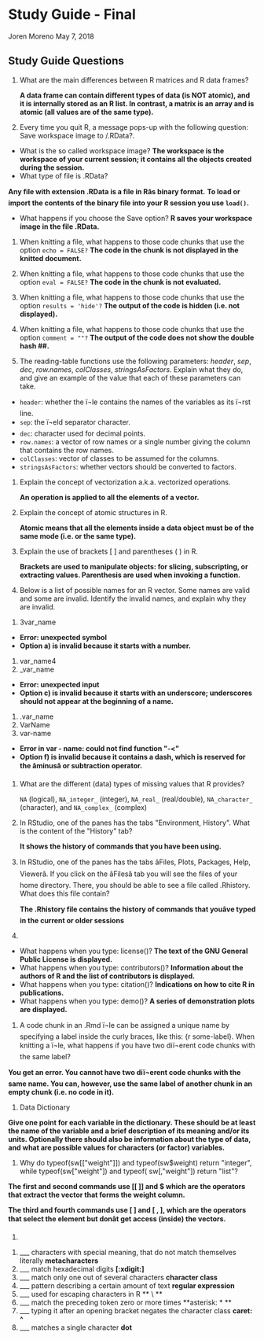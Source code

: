 Study Guide - Final
================
Joren Moreno
May 7, 2018

Study Guide Questions
---------------------

1.  What are the main differences between R matrices and R data frames?

    **A data frame can contain different types of data (is NOT atomic), and it is internally stored as an R list. In contrast, a matrix is an array and is atomic (all values are of the same type).**

2.  Every time you quit R, a message pops-up with the following question: Save workspace image to /.RData?.

-   What is the so called workspace image? **The workspace is the workspace of your current session; it contains all the objects created during the session.**
-   What type of file is .RData?

**Any file with extension .RData is a file in Râs binary format.** **To load or import the contents of the binary file into your R session you use `load()`.**

-   What happens if you choose the Save option? **R saves your workspace image in the file .RData.**

1.  When knitting a file, what happens to those code chunks that use the option `echo = FALSE?` **The code in the chunk is not displayed in the knitted document.**

2.  When knitting a file, what happens to those code chunks that use the option `eval = FALSE?` **The code in the chunk is not evaluated.**

3.  When knitting a file, what happens to those code chunks that use the option `results = 'hide'?` **The output of the code is hidden (i.e. not displayed).**

4.  When knitting a file, what happens to those code chunks that use the option `comment = ""?` **The output of the code does not show the double hash \#\#.**

5.  The reading-table functions use the following parameters: *header*, *sep*, *dec*, *row.names*, *colClasses*, *stringsAsFactors*. Explain what they do, and give an example of the value that each of these parameters can take.

-   `header`: whether the ï¬le contains the names of the variables as its ï¬rst line.
-   `sep`: the ï¬eld separator character.
-   `dec`: character used for decimal points.
-   `row.names`: a vector of row names or a single number giving the column that contains the row names.
-   `colClasses`: vector of classes to be assumed for the columns.
-   `stringsAsFactors`: whether vectors should be converted to factors.

1.  Explain the concept of vectorization a.k.a. vectorized operations.

    **An operation is applied to all the elements of a vector.**

2.  Explain the concept of atomic structures in R.

    **Atomic means that all the elements inside a data object must be of the same mode (i.e. or the same type).**

3.  Explain the use of brackets \[ \] and parentheses ( ) in R.

    **Brackets are used to manipulate objects: for slicing, subscripting, or extracting values. Parenthesis are used when invoking a function.**

4.  Below is a list of possible names for an R vector. Some names are valid and some are invalid. Identify the invalid names, and explain why they are invalid.

<!-- -->

1.  3var\_name

-   **Error: unexpected symbol**
-   **Option a) is invalid because it starts with a number.**

1.  var\_name4
2.  \_var\_name

-   **Error: unexpected input**
-   **Option c) is invalid because it starts with an underscore; underscores should not appear at the beginning of a name.**

1.  .var\_name
2.  VarName
3.  var-name

-   **Error in var - name: could not find function "-&lt;"**
-   **Option f) is invalid because it contains a dash, which is reserved for the âminusâ or subtraction operator.**

1.  What are the different (data) types of missing values that R provides?

    `NA` (logical), `NA_integer_` (integer), `NA_real_` (real/double), `NA_character_` (character), and `NA_complex_` (complex)

2.  In RStudio, one of the panes has the tabs "Environment, History". What is the content of the "History" tab?

    **It shows the history of commands that you have been using.**

3.  In RStudio, one of the panes has the tabs âFiles, Plots, Packages, Help, Viewerâ. If you click on the âFilesâ tab you will see the files of your home directory. There, you should be able to see a file called .Rhistory. What does this file contain?

    **The .Rhistory file contains the history of commands that youâve typed in the current or older sessions**

4.  

-   What happens when you type: license()? **The text of the GNU General Public License is displayed.**
-   What happens when you type: contributors()? **Information about the authors of R and the list of contributors is displayed.**
-   What happens when you type: citation()? **Indications on how to cite R in publications.**
-   What happens when you type: demo()? **A series of demonstration plots are displayed.**

1.  A code chunk in an .Rmd ï¬le can be assigned a unique name by specifying a label inside the curly braces, like this: {r some-label}. When knitting a ï¬le, what happens if you have two diï¬erent code chunks with the same label?

**You get an error. You cannot have two diï¬erent code chunks with the same name. You can, however, use the same label of another chunk in an empty chunk (i.e. no code in it).**

1.  Data Dictionary

**Give one point for each variable in the dictionary. These should be at least the name of the variable and a brief description of its meaning and/or its units. Optionally there should also be information about the type of data, and what are possible values for characters (or factor) variables.**

1.  Why do typeof(sw\[\["weight"\]\]) and typeof(sw$weight) return "integer", while typeof(sw\["weight"\]) and typeof( sw\[,"weight"\]) return "list"?

**The first and second commands use \[\[ \]\] and $ which are the operators that extract the vector that forms the weight column.**

**The third and fourth commands use \[ \] and \[ , \], which are the operators that select the element but donât get access (inside) the vectors.**

1.  

<!-- -->

1.  \_\_\_ characters with special meaning, that do not match themselves literally **metacharacters**
2.  \_\_\_ match hexadecimal digits **\[:xdigit:\]**
3.  \_\_\_ match only one out of several characters **character class**
4.  \_\_\_ pattern describing a certain amount of text **regular expression**
5.  \_\_\_ used for escaping characters in R \*\* \\ \*\*
6.  \_\_\_ match the preceding token zero or more times **asterisk: \* **
7.  \_\_\_ typing it after an opening bracket negates the character class **caret: ^**
8.  \_\_\_ matches a single character **dot**
